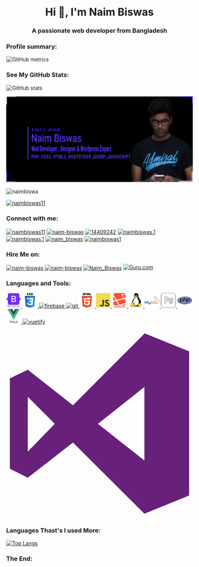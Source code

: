 <h1 align="center">Hi 👋, I'm Naim Biswas</h1>
<h3 align="center">A passionate web developer from Bangladesh</h3>

<h3 align="left">Profile summary:</h3>

![GitHub metrics](https://metrics.lecoq.io/NaimBiswas)  

<h3 align="left">See My GitHub Stats:</h3>


![GitHub stats](https://github-readme-stats.vercel.app/api?username=NaimBiswas&theme=radical&show_icons=true)


<p align="left"> <a href="https://github.com/ryo-ma/github-profile-trophy"><img src="https://github.com/NaimBiswas/NaimBiswas/blob/main/cover1.png" alt="naimbiswa" /></a> </p>

<p align="left"> <img src="https://komarev.com/ghpvc/?username=naimbiswa&label=Profile%20views&color=0e75b6&style=flat" alt="naimbiswa" /> </p>
<p align="left"> <a href="https://twitter.com/naimbiswas11" target="blank"><img src="https://img.shields.io/twitter/follow/naimbiswas11?logo=twitter&style=for-the-badge" alt="naimbiswas11" /></a> </p>





<h3 align="left">Connect with me:</h3>
<p align="left">
<a href="https://twitter.com/naimbiswas11" target="blank"><img align="center" src="https://cdn.jsdelivr.net/npm/simple-icons@3.0.1/icons/twitter.svg" alt="naimbiswas11" height="30" width="40" /></a>
<a href="https://linkedin.com/in/naim-biswas" target="blank"><img align="center" src="https://cdn.jsdelivr.net/npm/simple-icons@3.0.1/icons/linkedin.svg" alt="naim-biswas" height="30" width="40" /></a>
<a href="https://stackoverflow.com/users/14409242" target="blank"><img align="center" src="https://cdn.jsdelivr.net/npm/simple-icons@3.0.1/icons/stackoverflow.svg" alt="14409242" height="30" width="40" /></a>
<a href="https://fb.com/naimbiswas.1" target="blank"><img align="center" src="https://cdn.jsdelivr.net/npm/simple-icons@3.0.1/icons/facebook.svg" alt="naimbiswas.1" height="30" width="40" /></a>
<a href="https://instagram.com/naimbiswas.1" target="blank"><img align="center" src="https://cdn.jsdelivr.net/npm/simple-icons@3.0.1/icons/instagram.svg" alt="naimbiswas.1" height="30" width="40" /></a>
<a href="https://dribbble.com/naim_biswas" target="blank"><img align="center" src="https://cdn.jsdelivr.net/npm/simple-icons@3.0.1/icons/dribbble.svg" alt="naim_biswas" height="30" width="40" /></a>
<a href="https://www.behance.net/naimbiswas1" target="blank"><img align="center" src="https://cdn.jsdelivr.net/npm/simple-icons@3.0.1/icons/behance.svg" alt="naimbiswas1" height="30" width="40" /></a>
</p>

<h3 align="left">Hire Me on:</h3>
<p align="left">

<a href="https://www.upwork.com/freelancers/~016304c95d02a83db6" target="blank"><img align="center" src="https://cdn.jsdelivr.net/npm/simple-icons@3.0.1/icons/upwork.svg" alt="naim-biswas" height="30" width="40" /></a>
<a href="https://www.fiverr.com/naim_biswas" target="blank"><img align="center" src="https://cdn.jsdelivr.net/npm/simple-icons@3.0.1/icons/fiverr.svg" alt="naim-biswas" height="30" width="40" /></a>
<a href="https://www.freelancer.com/u/Naimbiswas0" target="blank"><img align="center" src="https://cdn.jsdelivr.net/npm/simple-icons@3.0.1/icons/freelancer.svg" alt="Naim_Biswas" height="30" width="40"/></a>
<a href="https://www.guru.com/freelancers/naim-biswas" target="blank"><img src="https://img.icons8.com/ios-glyphs/30/000000/guru.png" alt="Guru.com" title="Hire Me On Guru"/></a>
</p>





<h3 align="left">Languages and Tools:</h3>
<p align="left"> <a href="https://getbootstrap.com" target="_blank"> <img src="https://raw.githubusercontent.com/devicons/devicon/master/icons/bootstrap/bootstrap-plain-wordmark.svg" alt="bootstrap" width="40" height="40"/> </a> <a href="https://www.w3schools.com/css/" target="_blank"> <img src="https://raw.githubusercontent.com/devicons/devicon/master/icons/css3/css3-original-wordmark.svg" alt="css3" width="40" height="40"/> </a> <a href="https://firebase.google.com/" target="_blank"> <img src="https://www.vectorlogo.zone/logos/firebase/firebase-icon.svg" alt="firebase" width="40" height="40"/> </a> <a href="https://git-scm.com/" target="_blank"> <img src="https://www.vectorlogo.zone/logos/git-scm/git-scm-icon.svg" alt="git" width="40" height="40"/> </a> <a href="https://www.w3.org/html/" target="_blank"> <img src="https://raw.githubusercontent.com/devicons/devicon/master/icons/html5/html5-original-wordmark.svg" alt="html5" width="40" height="40"/> </a> <a href="https://developer.mozilla.org/en-US/docs/Web/JavaScript" target="_blank"> <img src="https://raw.githubusercontent.com/devicons/devicon/master/icons/javascript/javascript-original.svg" alt="javascript" width="40" height="40"/> </a> <a href="https://laravel.com/" target="_blank"> <img src="https://raw.githubusercontent.com/devicons/devicon/master/icons/laravel/laravel-plain-wordmark.svg" alt="laravel" width="40" height="40"/> </a> <a href="https://www.linux.org/" target="_blank"> <img src="https://raw.githubusercontent.com/devicons/devicon/master/icons/linux/linux-original.svg" alt="linux" width="40" height="40"/> </a> <a href="https://www.mysql.com/" target="_blank"> <img src="https://raw.githubusercontent.com/devicons/devicon/master/icons/mysql/mysql-original-wordmark.svg" alt="mysql" width="40" height="40"/> </a> <a href="https://www.photoshop.com/en" target="_blank"> <img src="https://raw.githubusercontent.com/devicons/devicon/master/icons/photoshop/photoshop-line.svg" alt="photoshop" width="40" height="40"/> </a> <a href="https://www.php.net" target="_blank"> <img src="https://raw.githubusercontent.com/devicons/devicon/master/icons/php/php-original.svg" alt="php" width="40" height="40"/> </a> <a href="https://vuejs.org/" target="_blank"> <img src="https://raw.githubusercontent.com/devicons/devicon/master/icons/vuejs/vuejs-original-wordmark.svg" alt="vuejs" width="40" height="40"/> </a> <a href="https://vuetifyjs.com/en/" target="_blank"> <img src="https://bestofjs.org/logos/vuetify.svg" alt="vuetify" width="40" height="40"/> </a> </p>

<svg viewBox="0 0 128 128">
<path fill="#68217a" d="M95 2.3l30.5 12.3v98.7L94.8 125.7 45.8 77l-31 24.1L2.5 94.9V33.1l12.3-5.9 31 24.3ZM14.8 45.7V83.2l18.5-19Zm48.1 18.5L94.8 89.3V39Z"></path>
</svg>

<h3 align="left">Languages Thast's I used More: </h3>

[![Top Langs](https://github-readme-stats.vercel.app/api/top-langs/?username=NaimBiswas)](https://github.com/anuraghazra/github-readme-stats)




<h3 align="left">The End:  </h3>

 
